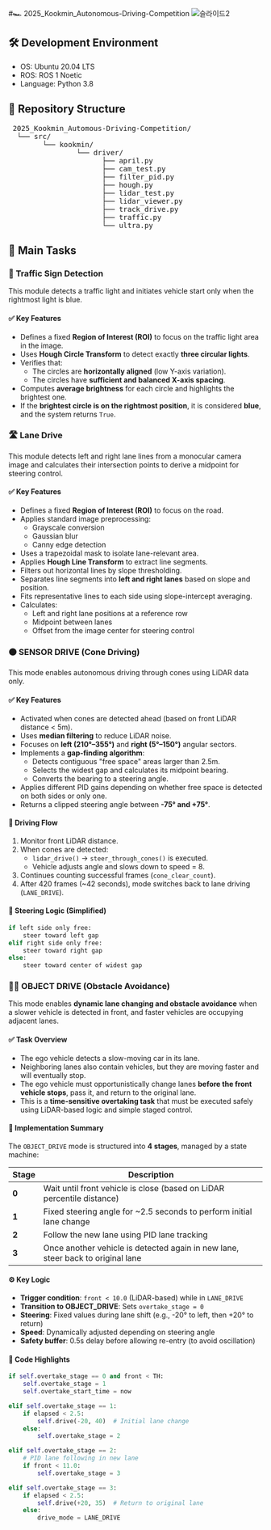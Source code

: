 #🏎️ 2025_Kookmin_Autonomous-Driving-Competition
![슬라이드2](https://github.com/user-attachments/assets/a6fda189-8e58-4c75-a03b-dbaf816cc113)

## 🛠️ Development Environment
- OS: Ubuntu 20.04 LTS
- ROS: ROS 1 Noetic 
- Language: Python 3.8

## 📁 Repository Structure 
<pre> 2025_Kookmin_Automous-Driving-Competition/ 
  └── src/ 
        └── kookmin/ 
                └── driver/ 
                      ├── april.py  
                      ├── cam_test.py  
                      ├── filter_pid.py  
                      ├── hough.py  
                      ├── lidar_test.py  
                      ├── lidar_viewer.py  
                      ├── track_drive.py  
                      ├── traffic.py  
                      └── ultra.py  </pre>

## 🎯 Main Tasks

### 🚦 Traffic Sign Detection 

This module detects a traffic light and initiates vehicle start only when the rightmost light is blue.

#### ✅ Key Features
- Defines a fixed **Region of Interest (ROI)** to focus on the traffic light area in the image.
- Uses **Hough Circle Transform** to detect exactly **three circular lights**.
- Verifies that:
  - The circles are **horizontally aligned** (low Y-axis variation).
  - The circles have **sufficient and balanced X-axis spacing**.
- Computes **average brightness** for each circle and highlights the brightest one.
- If the **brightest circle is on the rightmost position**, it is considered **blue**, and the system returns `True`.



### 🛣️  Lane Drive

This module detects left and right lane lines from a monocular camera image and calculates their intersection points to derive a midpoint for steering control.

#### ✅ Key Features
- Defines a fixed **Region of Interest (ROI)** to focus on the road.
- Applies standard image preprocessing:
  - Grayscale conversion  
  - Gaussian blur  
  - Canny edge detection
- Uses a trapezoidal mask to isolate lane-relevant area.
- Applies **Hough Line Transform** to extract line segments.
- Filters out horizontal lines by slope thresholding.
- Separates line segments into **left and right lanes** based on slope and position.
- Fits representative lines to each side using slope-intercept averaging.
- Calculates:
  - Left and right lane positions at a reference row
  - Midpoint between lanes
  - Offset from the image center for steering control

### 🟠 SENSOR DRIVE (Cone Driving)

This mode enables autonomous driving through cones using LiDAR data only.

#### ✅ Key Features
- Activated when cones are detected ahead (based on front LiDAR distance < 5m).
- Uses **median filtering** to reduce LiDAR noise.
- Focuses on **left (210°–355°)** and **right (5°–150°)** angular sectors.
- Implements a **gap-finding algorithm**:
  - Detects contiguous "free space" areas larger than 2.5m.
  - Selects the widest gap and calculates its midpoint bearing.
  - Converts the bearing to a steering angle.
- Applies different PID gains depending on whether free space is detected on both sides or only one.
- Returns a clipped steering angle between **-75° and +75°**.

#### 🔁 Driving Flow
1. Monitor front LiDAR distance.
2. When cones are detected:
   - `lidar_drive()` → `steer_through_cones()` is executed.
   - Vehicle adjusts angle and slows down to speed = 8.
3. Continues counting successful frames (`cone_clear_count`).
4. After 420 frames (~42 seconds), mode switches back to lane driving (`LANE_DRIVE`).

#### 📌 Steering Logic (Simplified)
```python
if left side only free:
    steer toward left gap
elif right side only free:
    steer toward right gap
else:
    steer toward center of widest gap
```

### 🚗💨 OBJECT DRIVE (Obstacle Avoidance)

This mode enables **dynamic lane changing and obstacle avoidance** when a slower vehicle is detected in front, and faster vehicles are occupying adjacent lanes.

#### ✅ Task Overview
- The ego vehicle detects a slow-moving car in its lane.
- Neighboring lanes also contain vehicles, but they are moving faster and will eventually stop.
- The ego vehicle must opportunistically change lanes **before the front vehicle stops**, pass it, and return to the original lane.
- This is a **time-sensitive overtaking task** that must be executed safely using LiDAR-based logic and simple staged control.

#### 🧠 Implementation Summary
The `OBJECT_DRIVE` mode is structured into **4 stages**, managed by a state machine:

| Stage | Description |
|-------|-------------|
| **0** | Wait until front vehicle is close (based on LiDAR percentile distance) |
| **1** | Fixed steering angle for ~2.5 seconds to perform initial lane change |
| **2** | Follow the new lane using PID lane tracking |
| **3** | Once another vehicle is detected again in new lane, steer back to original lane |

#### ⚙️ Key Logic
- **Trigger condition**: `front < 10.0` (LiDAR-based) while in `LANE_DRIVE`
- **Transition to OBJECT_DRIVE**: Sets `overtake_stage = 0`
- **Steering**: Fixed values during lane shift (e.g., -20° to left, then +20° to return)
- **Speed**: Dynamically adjusted depending on steering angle
- **Safety buffer**: 0.5s delay before allowing re-entry (to avoid oscillation)

#### 📌 Code Highlights
```python
if self.overtake_stage == 0 and front < TH:
    self.overtake_stage = 1
    self.overtake_start_time = now

elif self.overtake_stage == 1:
    if elapsed < 2.5:
        self.drive(-20, 40)  # Initial lane change
    else:
        self.overtake_stage = 2

elif self.overtake_stage == 2:
    # PID lane following in new lane
    if front < 11.0:
        self.overtake_stage = 3

elif self.overtake_stage == 3:
    if elapsed < 2.5:
        self.drive(+20, 35)  # Return to original lane
    else:
        drive_mode = LANE_DRIVE
```
